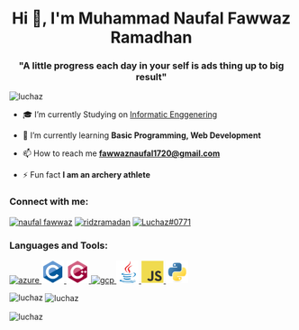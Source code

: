 <h1 align="center">Hi 👋, I'm Muhammad Naufal Fawwaz Ramadhan</h1>
<h3 align="center">"A little progress each day in your self is ads thing up to big result"</h3>

<p align="left"> <img src="https://komarev.com/ghpvc/?username=luchaz&label=Profile%20views&color=0e75b6&style=flat" alt="luchaz" /> </p>

- 🎓 I’m currently Studying on [Informatic Enggenering](https://www.its.ac.id/informatika/)

- 🌱 I’m currently learning **Basic Programming, Web Development**

- 📫 How to reach me **fawwaznaufal1720@gmail.com**

- ⚡ Fun fact **I am an archery athlete**

<h3 align="left">Connect with me:</h3>
<p align="left">
<a href="https://linkedin.com/in/naufal fawwaz" target="blank"><img align="center" src="https://raw.githubusercontent.com/rahuldkjain/github-profile-readme-generator/master/src/images/icons/Social/linked-in-alt.svg" alt="naufal fawwaz" height="30" width="40" /></a>
<a href="https://instagram.com/ridzramadan" target="blank"><img align="center" src="https://raw.githubusercontent.com/rahuldkjain/github-profile-readme-generator/master/src/images/icons/Social/instagram.svg" alt="ridzramadan" height="30" width="40" /></a>
<a href="https://discord.gg/Luchaz#0771" target="blank"><img align="center" src="https://raw.githubusercontent.com/rahuldkjain/github-profile-readme-generator/master/src/images/icons/Social/discord.svg" alt="Luchaz#0771" height="30" width="40" /></a>
</p>

<h3 align="left">Languages and Tools:</h3>
<p align="left"> <a href="https://azure.microsoft.com/en-in/" target="_blank" rel="noreferrer"> <img src="https://www.vectorlogo.zone/logos/microsoft_azure/microsoft_azure-icon.svg" alt="azure" width="40" height="40"/> </a> <a href="https://www.cprogramming.com/" target="_blank" rel="noreferrer"> <img src="https://raw.githubusercontent.com/devicons/devicon/master/icons/c/c-original.svg" alt="c" width="40" height="40"/> </a> <a href="https://www.w3schools.com/cpp/" target="_blank" rel="noreferrer"> <img src="https://raw.githubusercontent.com/devicons/devicon/master/icons/cplusplus/cplusplus-original.svg" alt="cplusplus" width="40" height="40"/> </a> <a href="https://cloud.google.com" target="_blank" rel="noreferrer"> <img src="https://www.vectorlogo.zone/logos/google_cloud/google_cloud-icon.svg" alt="gcp" width="40" height="40"/> </a> <a href="https://www.java.com" target="_blank" rel="noreferrer"> <img src="https://raw.githubusercontent.com/devicons/devicon/master/icons/java/java-original.svg" alt="java" width="40" height="40"/> </a> <a href="https://developer.mozilla.org/en-US/docs/Web/JavaScript" target="_blank" rel="noreferrer"> <img src="https://raw.githubusercontent.com/devicons/devicon/master/icons/javascript/javascript-original.svg" alt="javascript" width="40" height="40"/> </a> <a href="https://www.python.org" target="_blank" rel="noreferrer"> <img src="https://raw.githubusercontent.com/devicons/devicon/master/icons/python/python-original.svg" alt="python" width="40" height="40"/> </a> </p>

<p><img align="left" src="https://github-readme-stats.vercel.app/api/top-langs?username=luchaz&show_icons=true&locale=en&layout=compact" alt="luchaz" /></p>

<p>&nbsp;<img align="center" src="https://github-readme-stats.vercel.app/api?username=luchaz&show_icons=true&locale=en" alt="luchaz" /></p>

<p><img align="center" src="https://github-readme-streak-stats.herokuapp.com/?user=luchaz&" alt="luchaz" /></p>
